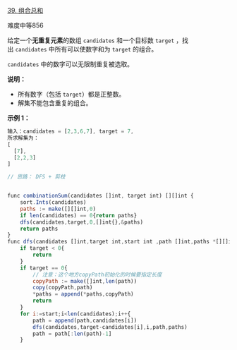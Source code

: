 [39. 组合总和](https://leetcode-cn.com/problems/combination-sum/)

难度中等856

给定一个**无重复元素**的数组 `candidates` 和一个目标数 `target` ，找出 `candidates` 中所有可以使数字和为 `target` 的组合。

`candidates` 中的数字可以无限制重复被选取。

**说明：**

*   所有数字（包括 `target`）都是正整数。
*   解集不能包含重复的组合。 

**示例 1：**

```javascript
输入：candidates = [2,3,6,7], target = 7,
所求解集为：
[
  [7],
  [2,2,3]
]
```

```javascript
// 思路： DFS + 剪枝


func combinationSum(candidates []int, target int) [][]int {
    sort.Ints(candidates)
    paths := make([][]int,0)
    if len(candidates) == 0{return paths}
    dfs(candidates,target,0,[]int{},&paths)
    return paths
}
func dfs(candidates []int,target int,start int ,path []int,paths *[][]int){
    if target < 0{
        return
    }
    if target == 0{
        // 注意：这个地方copyPath初始化的时候要指定长度
        copyPath := make([]int,len(path))
        copy(copyPath,path)
        *paths = append(*paths,copyPath)
        return
    }
    for i:=start;i<len(candidates);i++{
        path = append(path,candidates[i])
        dfs(candidates,target-candidates[i],i,path,paths)
        path = path[:len(path)-1]
    }

```